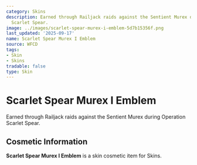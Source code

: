 ```yaml
---
category: Skins
description: Earned through Railjack raids against the Sentient Murex during Operation
  Scarlet Spear.
image: ../images/scarlet-spear-murex-i-emblem-5d7b15356f.png
last_updated: '2025-09-17'
name: Scarlet Spear Murex I Emblem
source: WFCD
tags:
- Skin
- Skins
tradable: false
type: Skin
---
```


# Scarlet Spear Murex I Emblem

Earned through Railjack raids against the Sentient Murex during Operation Scarlet Spear.

## Cosmetic Information

**Scarlet Spear Murex I Emblem** is a skin cosmetic item for Skins.

